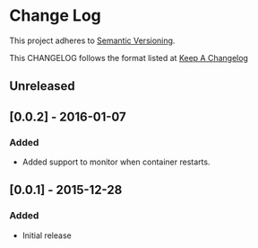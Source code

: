 # Change Log
This project adheres to [Semantic Versioning](http://semver.org/).

This CHANGELOG follows the format listed at [Keep A Changelog](http://keepachangelog.com/)

## Unreleased

## [0.0.2] - 2016-01-07
### Added
- Added support to monitor when container restarts.

## [0.0.1] - 2015-12-28
### Added
- Initial release

